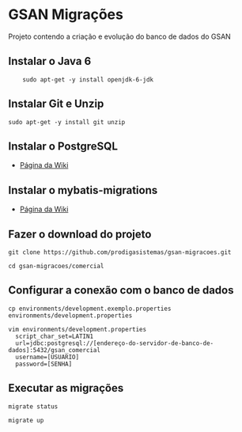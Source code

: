 # GSAN Migrações
Projeto contendo a criação e evolução do banco de dados do GSAN

## Instalar o Java 6
		sudo apt-get -y install openjdk-6-jdk

## Instalar Git e Unzip
    sudo apt-get -y install git unzip 

## Instalar o PostgreSQL
* [Página da Wiki](https://github.com/prodigasistemas/gsan/wiki/Instala%C3%A7%C3%A3o-07-PostgreSQL)

## Instalar o mybatis-migrations
* [Página da Wiki](https://github.com/prodigasistemas/gsan/wiki/Criando-Migra%C3%A7%C3%B5es-na-Base-de-Dados#instalar-pelo-console-do-linux)

## Fazer o download do projeto
    git clone https://github.com/prodigasistemas/gsan-migracoes.git

    cd gsan-migracoes/comercial

## Configurar a conexão com o banco de dados
    cp environments/development.exemplo.properties environments/development.properties

    vim environments/development.properties
      script_char_set=LATIN1
      url=jdbc:postgresql://[endereço-do-servidor-de-banco-de-dados]:5432/gsan_comercial
      username=[USUARIO]
      password=[SENHA]

## Executar as migrações
    migrate status

    migrate up

